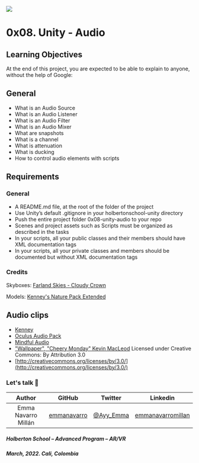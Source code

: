 ![](https://upload.wikimedia.org/wikipedia/commons/8/8a/Official_unity_logo.png)

# 0x08. Unity - Audio

## Learning Objectives
At the end of this project, you are expected to be able to explain to anyone, without the help of Google:

## General

  * What is an Audio Source
  * What is an Audio Listener
  * What is an Audio Filter
  * What is an Audio Mixer
  * What are snapshots
  * What is a channel
  * What is attenuation
  * What is ducking
  * How to control audio elements with scripts

## Requirements

### General

  * A README.md file, at the root of the folder of the project
  * Use Unity’s default .gitignore in your holbertonschool-unity directory
  * Push the entire project folder 0x08-unity-audio to your repo
  * Scenes and project assets such as Scripts must be organized as described in the tasks
  * In your scripts, all your public classes and their members should have XML documentation tags
  * In your scripts, all your private classes and members should be documented but without XML documentation tags

### Credits

Skyboxes: [Farland Skies - Cloudy Crown](https://assetstore.unity.com/packages/2d/textures-materials/sky/farland-skies-cloudy-crown-60004)

Models: [Kenney's Nature Pack Extended](https://kenney.nl/assets/nature-pack-extended)

## Audio clips
- [Kenney](https://kenney.nl/)
- [Oculus Audio Pack](https://developer.oculus.com/downloads/package/oculus-audio-pack-1/)
- [Mindful Audio](https://mindful-audio.com/)
- ["Wallpaper", "Cheery Monday" Kevin MacLeod](incompetech.com)
  Licensed under Creative Commons: By Attribution 3.0
- [http://creativecommons.org/licenses/by/3.0/](http://creativecommons.org/licenses/by/3.0/)

### Let's talk 💬

| Author | GitHub | Twitter | Linkedin |
| :---: | :---: | :---: | :---: |
| Emma Navarro Millán | [emmanavarro](https://github.com/emmanavarro) | [@Ayy_Emma](https://twitter.com/Ayy_Emma) | [emmanavarromillan](https://www.linkedin.com/in/emmanavarromillan) |

##### Holberton School – Advanced Program – AR/VR
##### March, 2022. Cali, Colombia
